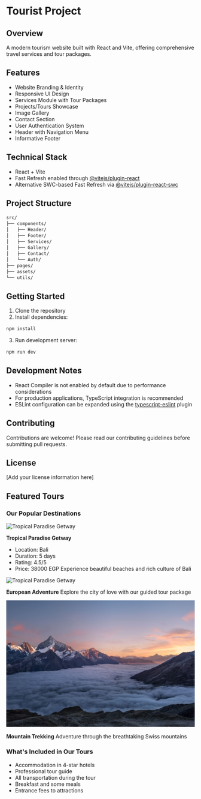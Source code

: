 # Tourist Project

## Overview

A modern tourism website built with React and Vite, offering comprehensive travel services and tour packages.

## Features

- Website Branding & Identity
- Responsive UI Design
- Services Module with Tour Packages
- Projects/Tours Showcase
- Image Gallery
- Contact Section
- User Authentication System
- Header with Navigation Menu
- Informative Footer

## Technical Stack

- React + Vite
- Fast Refresh enabled through [@vitejs/plugin-react](https://github.com/vitejs/vite-plugin-react/blob/main/packages/plugin-react)
- Alternative SWC-based Fast Refresh via [@vitejs/plugin-react-swc](https://github.com/vitejs/vite-plugin-react/blob/main/packages/plugin-react-swc)

## Project Structure

```
src/
├── components/
│   ├── Header/
│   ├── Footer/
│   ├── Services/
│   ├── Gallery/
│   ├── Contact/
│   └── Auth/
├── pages/
├── assets/
└── utils/
```

## Getting Started

1. Clone the repository
2. Install dependencies:

```bash
npm install
```

3. Run development server:

```bash
npm run dev
```

## Development Notes

- React Compiler is not enabled by default due to performance considerations
- For production applications, TypeScript integration is recommended
- ESLint configuration can be expanded using the [typescript-eslint](https://typescript-eslint.io) plugin

## Contributing

Contributions are welcome! Please read our contributing guidelines before submitting pull requests.

## License

[Add your license information here]

## Featured Tours

### Our Popular Destinations

<img src="./tours-project/src/assets/bali-beach.avif" alt="Tropical Paradise Getway" width="600"/>

**Tropical Paradise Getway**

- Location: Bali
- Duration: 5 days
- Rating: 4.5/5
- Price: 38000 EGP
  Experience beautiful beaches and rich culture of Bali

<img src="./tours-project/src/assets/european-city.avif" alt="Tropical Paradise Getway" width="600"/>

**European Adventure**
Explore the city of love with our guided tour package

<img src="./tours-project/src/assets/mountain-trek.jpg" alt="Tropical Paradise Getway" width="600"/>

**Mountain Trekking**
Adventure through the breathtaking Swiss mountains

### What's Included in Our Tours

- Accommodation in 4-star hotels
- Professional tour guide
- All transportation during the tour
- Breakfast and some meals
- Entrance fees to attractions
